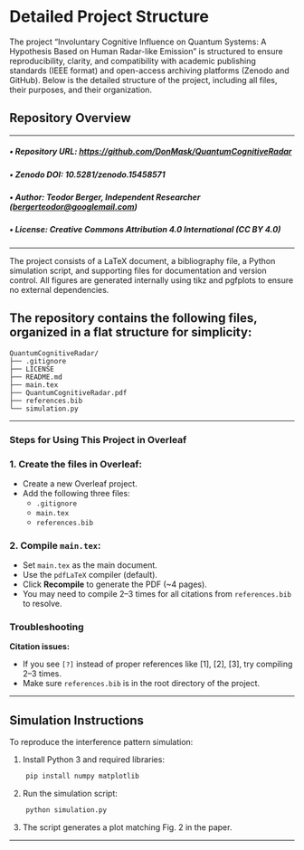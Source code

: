# Detailed Project Structure
The project “Involuntary Cognitive Influence on Quantum Systems: A Hypothesis Based on Human Radar-like Emission” is structured to ensure reproducibility, clarity, and compatibility with academic publishing standards (IEEE format) and open-access archiving platforms (Zenodo and GitHub). Below is the detailed structure of the project, including all files, their purposes, and their organization.

## Repository Overview
___
##### •  Repository URL: https://github.com/DonMask/QuantumCognitiveRadar
##### •  Zenodo DOI: 10.5281/zenodo.15458571
##### •  Author: Teodor Berger, Independent Researcher (bergerteodor@googlemail.com)
##### •  License: Creative Commons Attribution 4.0 International (CC BY 4.0)
___
The project consists of a LaTeX document, a bibliography file, a Python simulation script, and supporting files for documentation and version control. All figures are generated internally using tikz and pgfplots to ensure no external dependencies.

## The repository contains the following files, organized in a flat structure for simplicity:
```
QuantumCognitiveRadar/
├── .gitignore
├── LICENSE
├── README.md
├── main.tex
├── QuantumCognitiveRadar.pdf
├── references.bib
└── simulation.py
```
___
### Steps for Using This Project in Overleaf

### 1. Create the files in Overleaf:
- Create a new Overleaf project.
- Add the following three files:
  - `.gitignore` 
  - `main.tex` 
  - `references.bib` 

### 2. Compile `main.tex`:
- Set `main.tex` as the main document.
- Use the `pdfLaTeX` compiler (default).
- Click **Recompile** to generate the PDF (~4 pages).
- You may need to compile 2–3 times for all citations from `references.bib` to resolve.

### Troubleshooting

**Citation issues:**
- If you see `[?]` instead of proper references like [1], [2], [3], try compiling 2–3 times.
- Make sure `references.bib` is in the root directory of the project.
___
## Simulation Instructions
   To reproduce the interference pattern simulation:
1. Install Python 3 and required libraries:
```bash
    pip install numpy matplotlib
```
2. Run the simulation script:
```bash
    python simulation.py
```
3. The script generates a plot matching Fig. 2 in the paper.
___
